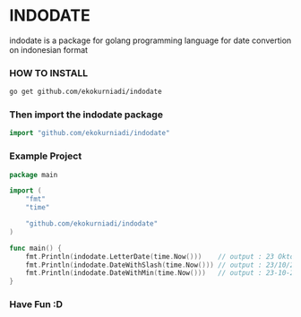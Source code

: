 # INDODATE
indodate is a package for golang programming language for date convertion on indonesian format

### HOW TO INSTALL
```sh
go get github.com/ekokurniadi/indodate
```

### Then import the indodate package

```go
import "github.com/ekokurniadi/indodate"
```
### Example Project

```go
package main

import (
	"fmt"
	"time"

	"github.com/ekokurniadi/indodate"
)

func main() {
	fmt.Println(indodate.LetterDate(time.Now()))    // output : 23 Oktober 2021
	fmt.Println(indodate.DateWithSlash(time.Now())) // output : 23/10/2021
	fmt.Println(indodate.DateWithMin(time.Now()))   // output : 23-10-2021
}

```

### Have Fun :D
